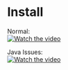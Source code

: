 # Install
Normal:</br>
[![Watch the video](http://i3.ytimg.com/vi/Xh22HQOuqZM/hqdefault.jpg)](https://www.youtube.com/watch?v=Xh22HQOuqZM)

Java Issues:</br>
[![Watch the video](http://i3.ytimg.com/vi/Xh22HQOuqZM/hqdefault.jpg)](https://www.youtube.com/watch?v=Xh22HQOuqZM)
